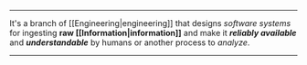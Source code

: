 ***

It's a branch of [[Engineering|engineering]] that designs *software systems* for ingesting **raw [[Information|information]]** and make it ***reliably available*** and ***understandable*** by humans or another process to *analyze*.

***

